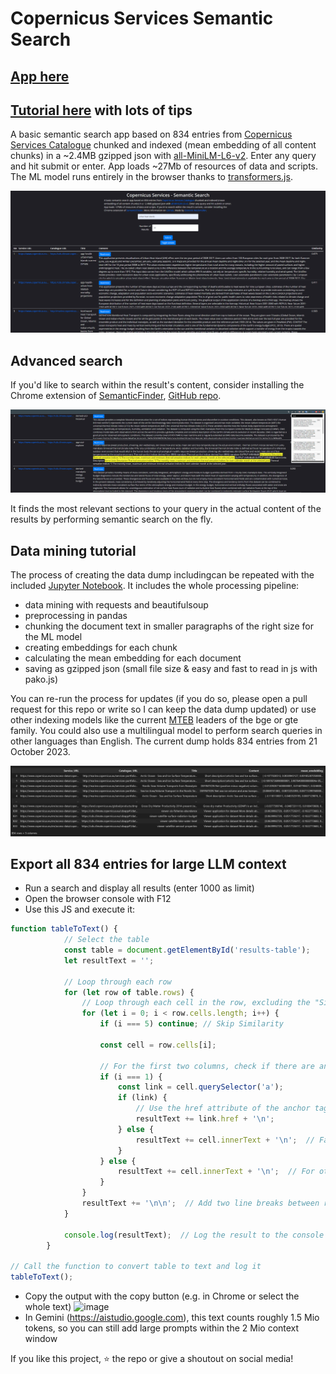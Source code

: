 # Copernicus Services Semantic Search

## [App here](https://do-me.github.io/copernicus-services-semantic-search/)

## [Tutorial here](https://geo.rocks/post/semantic-search-tutorial/) with lots of tips

A basic semantic search app based on 834 entries from [Copernicus Services Catalogue](https://www.copernicus.eu/en/accessing-data-where-and-how/copernicus-services-catalogue) chunked and indexed (mean embedding of all content chunks) in a ~2.4MB gzipped json with [all-MiniLM-L6-v2](https://huggingface.co/sentence-transformers/all-MiniLM-L6-v2). Enter any query and hit submit or enter. App loads ~27Mb of resources of data and scripts. The ML model runs entirely in the browser thanks to [transformers.js](https://github.com/xenova/transformers.js).

![](copernicus-services-semantic-search-interface-dark.png)

## Advanced search 

If you'd like to search within the result's content, consider installing the Chrome extension of [SemanticFinder](https://chrome.google.com/webstore/detail/semanticfinder/ddmgffoffelnhnonpoiblaoboaeieejl), [GitHub repo](https://github.com/do-me/SemanticFinder).

![](semantic-finder-results.png)

It finds the most relevant sections to your query in the actual content of the results by performing semantic search on the fly.

## Data mining tutorial 

The process of creating the data dump includingcan be repeated with the included [Jupyter Notebook](copernicus_services_miner.ipynb). It includes the whole processing pipeline:
- data mining with requests and beautifulsoup
- preprocessing in pandas
- chunking the document text in smaller paragraphs of the right size for the ML model
- creating embeddings for each chunk
- calculating the mean embedding for each document
- saving as gzipped json (small file size & easy and fast to read in js with pako.js)

You can re-run the process for updates (if you do so, please open a pull request for this repo or write so I can keep the data dump updated) or use other indexing models like the current [MTEB](https://huggingface.co/spaces/mteb/leaderboard) leaders of the bge or gte family. You could also use a multilingual model to perform search queries in other languages than English. The current dump holds 834 entries from 21 October 2023. 

![](copernicus-services-df.png)

## Export all 834 entries for large LLM context 
- Run a search and display all results (enter 1000 as limit)
- Open the browser console with F12
- Use this JS and execute it: 

```javascript
function tableToText() {
            // Select the table
            const table = document.getElementById('results-table');
            let resultText = '';

            // Loop through each row
            for (let row of table.rows) {
                // Loop through each cell in the row, excluding the "Similarity" column (index 2)
                for (let i = 0; i < row.cells.length; i++) {
                    if (i === 5) continue; // Skip Similarity

                    const cell = row.cells[i];

                    // For the first two columns, check if there are anchor tags
                    if (i === 1) {
                        const link = cell.querySelector('a');
                        if (link) {
                            // Use the href attribute of the anchor tag
                            resultText += link.href + '\n';
                        } else {
                            resultText += cell.innerText + '\n';  // Fallback to normal text
                        }
                    } else {
                        resultText += cell.innerText + '\n';  // For other columns, use innerText
                    }
                }
                resultText += '\n\n';  // Add two line breaks between rows
            }

            console.log(resultText);  // Log the result to the console
        }

// Call the function to convert table to text and log it
tableToText();
```
- Copy the output with the copy button (e.g. in Chrome or select the whole text)
![image](https://github.com/user-attachments/assets/c970ae68-5bca-46fd-b2ee-c228a77ee881)
- In Gemini (https://aistudio.google.com), this text counts roughly 1.5 Mio tokens, so you can still add large prompts within the 2 Mio context window

If you like this project, ⭐ the repo or give a shoutout on social media!
